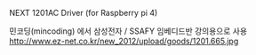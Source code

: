 NEXT 1201AC Driver (for Raspberry pi 4)

민코딩(mincoding) 에서 삼성전자 / SSAFY 임베디드반 강의용으로 사용
http://www.ez-net.co.kr/new_2012/upload/goods/1201.665.jpg
